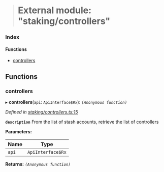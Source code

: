 > # External module: "staking/controllers"

### Index

#### Functions

* [controllers](_staking_controllers_.md#controllers)

## Functions

###  controllers

▸ **controllers**(`api`: `ApiInterface$Rx`): *`(Anonymous function)`*

*Defined in [staking/controllers.ts:15](https://github.com/polkadot-js/api/blob/271691a/packages/api-derive/src/staking/controllers.ts#L15)*

**`description`** From the list of stash accounts, retrieve the list of controllers

**Parameters:**

Name | Type |
------ | ------ |
`api` | `ApiInterface$Rx` |

**Returns:** *`(Anonymous function)`*